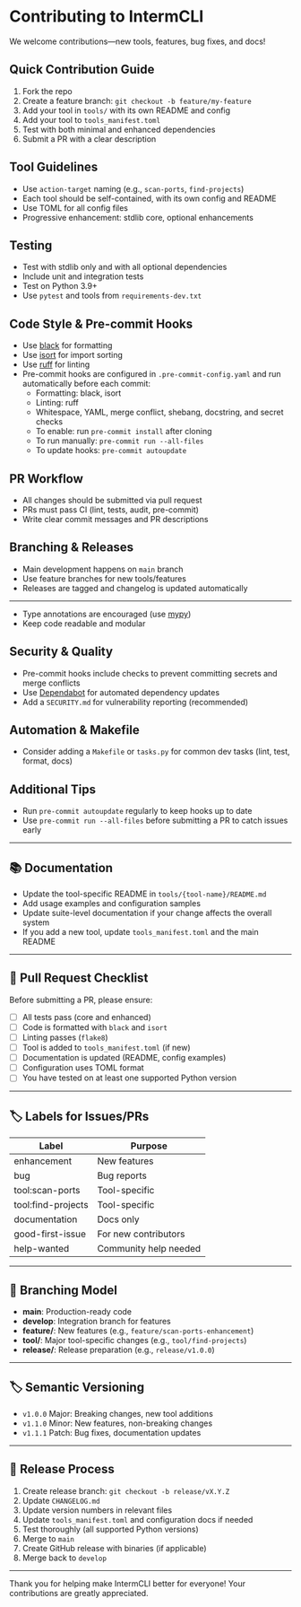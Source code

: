 # Contributing to IntermCLI

We welcome contributions—new tools, features, bug fixes, and docs!

## Quick Contribution Guide
1. Fork the repo
2. Create a feature branch: `git checkout -b feature/my-feature`
3. Add your tool in `tools/` with its own README and config
4. Add your tool to `tools_manifest.toml`
5. Test with both minimal and enhanced dependencies
6. Submit a PR with a clear description

## Tool Guidelines
- Use `action-target` naming (e.g., `scan-ports`, `find-projects`)
- Each tool should be self-contained, with its own config and README
- Use TOML for all config files
- Progressive enhancement: stdlib core, optional enhancements

## Testing
- Test with stdlib only and with all optional dependencies
- Include unit and integration tests
- Test on Python 3.9+
- Use `pytest` and tools from `requirements-dev.txt`


## Code Style & Pre-commit Hooks
- Use [black](https://github.com/psf/black) for formatting
- Use [isort](https://github.com/PyCQA/isort) for import sorting
- Use [ruff](https://github.com/astral-sh/ruff) for linting
- Pre-commit hooks are configured in `.pre-commit-config.yaml` and run automatically before each commit:
    - Formatting: black, isort
    - Linting: ruff
    - Whitespace, YAML, merge conflict, shebang, docstring, and secret checks
    - To enable: run `pre-commit install` after cloning
    - To run manually: `pre-commit run --all-files`
    - To update hooks: `pre-commit autoupdate`


## PR Workflow
- All changes should be submitted via pull request
- PRs must pass CI (lint, tests, audit, pre-commit)
- Write clear commit messages and PR descriptions


## Branching & Releases
- Main development happens on `main` branch
- Use feature branches for new tools/features
- Releases are tagged and changelog is updated automatically

---

- Type annotations are encouraged (use [mypy](http://mypy-lang.org/))
- Keep code readable and modular
## Security & Quality
- Pre-commit hooks include checks to prevent committing secrets and merge conflicts
- Use [Dependabot](https://github.com/dependabot) for automated dependency updates
- Add a `SECURITY.md` for vulnerability reporting (recommended)
## Automation & Makefile
- Consider adding a `Makefile` or `tasks.py` for common dev tasks (lint, test, format, docs)
## Additional Tips
- Run `pre-commit autoupdate` regularly to keep hooks up to date
- Use `pre-commit run --all-files` before submitting a PR to catch issues early

---

## 📚 Documentation

- Update the tool-specific README in `tools/{tool-name}/README.md`
- Add usage examples and configuration samples
- Update suite-level documentation if your change affects the overall system
- If you add a new tool, update `tools_manifest.toml` and the main README

---

## 📝 Pull Request Checklist

Before submitting a PR, please ensure:

- [ ] All tests pass (core and enhanced)
- [ ] Code is formatted with `black` and `isort`
- [ ] Linting passes (`flake8`)
- [ ] Tool is added to `tools_manifest.toml` (if new)
- [ ] Documentation is updated (README, config examples)
- [ ] Configuration uses TOML format
- [ ] You have tested on at least one supported Python version

---

## 🏷️ Labels for Issues/PRs

| Label              | Purpose                        |
|--------------------|-------------------------------|
| enhancement        | New features                   |
| bug                | Bug reports                    |
| tool:scan-ports    | Tool-specific                  |
| tool:find-projects | Tool-specific                  |
| documentation      | Docs only                      |
| good-first-issue   | For new contributors           |
| help-wanted        | Community help needed          |

---

## 🌳 Branching Model

- **main**: Production-ready code
- **develop**: Integration branch for features
- **feature/**: New features (e.g., `feature/scan-ports-enhancement`)
- **tool/**: Major tool-specific changes (e.g., `tool/find-projects`)
- **release/**: Release preparation (e.g., `release/v1.0.0`)

---

## 🏷️ Semantic Versioning

- `v1.0.0`    Major: Breaking changes, new tool additions
- `v1.1.0`    Minor: New features, non-breaking changes
- `v1.1.1`    Patch: Bug fixes, documentation updates

---

## 🚀 Release Process

1. Create release branch: `git checkout -b release/vX.Y.Z`
2. Update `CHANGELOG.md`
3. Update version numbers in relevant files
4. Update `tools_manifest.toml` and configuration docs if needed
5. Test thoroughly (all supported Python versions)
6. Merge to `main`
7. Create GitHub release with binaries (if applicable)
8. Merge back to `develop`

---

Thank you for helping make IntermCLI better for everyone! Your contributions are greatly appreciated.
